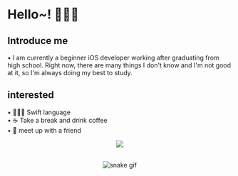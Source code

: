 # Hello~! 👩🏻‍💻

## Introduce me 
  • I am currently a beginner iOS developer working after graduating from high school. Right now, there are many things I don't know and I'm not good at it, so I'm always doing my best to study.

## interested
  • 👩🏻‍💻 Swift language<br/>
  • ☕️ Take a break and drink coffee<br/>
  • 💜 meet up with a friend<br/>
  
<div align=center>
  <a href="https://hits.seeyoufarm.com"><img src="https://hits.seeyoufarm.com/api/count/incr/badge.svg?url=https%3A%2F%2Fgithub.com%2Fyuminc03&count_bg=%23A95BFF&title_bg=%23646464&icon=swift.svg&icon_color=%23FFFFFF&title=hits&edge_flat=false"/></a></br></br>
  
  ![snake gif](https://github.com/yuminc03/yuminc03/blob/output/github-contribution-grid-snake.gif)
</div>
